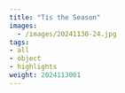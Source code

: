 ```yaml
---
title: "Tis the Season"
images:
  - /images/20241130-24.jpg
tags:
- all
- object
- highlights
weight: 2024113001
---
```

